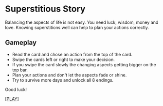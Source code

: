 # Superstitious Story

Balancing the aspects of life is not easy. You need luck, wisdom, money and love. Knowing superstitions well can help to plan your actions correctly.

## Gameplay
- Read the card and chose an action from the top of the card.
- Swipe the cards left or right to make your decision.
- If you swipe the card slowly the changing aspects getting bigger on the top bar.
- Plan your actions and don't let the aspects fade or shine.
- Try to survive more days and unlock all 8 endings.

Good luck!

[[PLAY]](https://tricsi.github.io/triska/build/)
